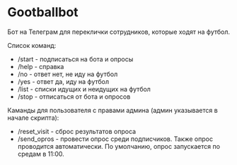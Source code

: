 # Gootballbot

Бот на Телеграм для переклички сотрудников, которые ходят на футбол.

Список команд:
- /start - подписаться на бота и опросы
- /help - справка
- /no - ответ нет, не иду на футбол
- /yes - ответ да, иду на футбол
- /list - списки идущих и неидущих на футбол
- /stop - отписаться от бота и опросов

Каманды для пользователя с правами админа (админ указывается в начале скрипта):
- /reset_visit - сброс результатов опроса
- /send_opros - провести опрос среди подписчиков. Также опрос проводится автоматически. По умолчанию, опрос запускается по средам в 11:00.
